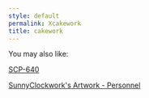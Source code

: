 ```yaml
---
style: default
permalink: Xcakework
title: cakework
---
```

You may also like:

[SCP-640](http://scp-wiki.net/scp-640)

[SunnyClockwork's Artwork - Personnel](http://scp-wiki.net/sunny-art-personnel)
